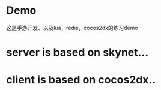 # Demo
这是手游开发、以及lua，redis，cocos2dx的练习demo

# server is based on skynet...
# client is based on cocos2dx..
